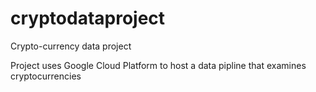 # cryptodataproject
Crypto-currency data project

Project  uses Google Cloud Platform to host a data pipline that
examines cryptocurrencies
